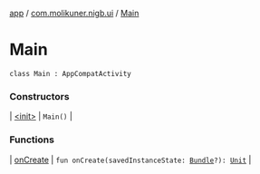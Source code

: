 [app](../../index.md) / [com.molikuner.nigb.ui](../index.md) / [Main](./index.md)

# Main

`class Main : AppCompatActivity`

### Constructors

| [&lt;init&gt;](-init-.md) | `Main()` |

### Functions

| [onCreate](on-create.md) | `fun onCreate(savedInstanceState: `[`Bundle`](https://developer.android.com/reference/android/os/Bundle.html)`?): `[`Unit`](https://kotlinlang.org/api/latest/jvm/stdlib/kotlin/-unit/index.html) |


